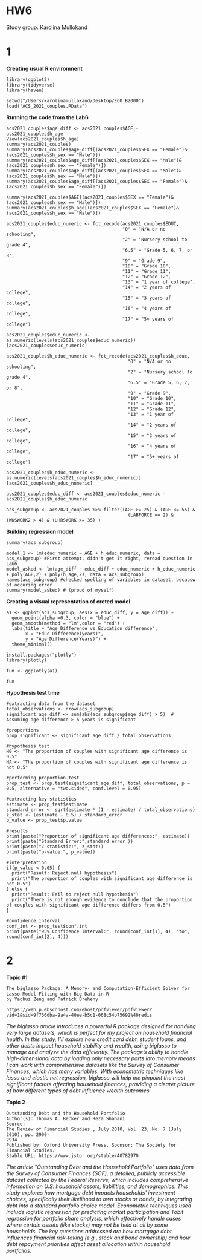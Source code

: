 # HW6
Study group: Karolina Mullokand

# 1

**Creating usual R environment**

```
library(ggplot2)
library(tidyverse)
library(haven)

setwd("/Users/karolinamullokand/Desktop/ECO_B2000")
load("ACS_2021_couples.RData")
```

**Running the code from the Lab6**

```
acs2021_couples$age_diff <- acs2021_couples$AGE - acs2021_couples$h_age
View(acs2021_couples$h_age)
summary(acs2021_couples)
summary(acs2021_couples$age_diff[(acs2021_couples$SEX == "Female")&(acs2021_couples$h_sex == "Male")])
summary(acs2021_couples$age_diff[(acs2021_couples$SEX == "Male")&(acs2021_couples$h_sex == "Female")])
summary(acs2021_couples$age_diff[(acs2021_couples$SEX == "Male")&(acs2021_couples$h_sex == "Male")])
summary(acs2021_couples$age_diff[(acs2021_couples$SEX == "Female")&(acs2021_couples$h_sex == "Female")])

summary(acs2021_couples$AGE[(acs2021_couples$SEX == "Female")&(acs2021_couples$h_sex == "Male")])
summary(acs2021_couples$h_age[(acs2021_couples$SEX == "Female")&(acs2021_couples$h_sex == "Male")])

acs2021_couples$educ_numeric <- fct_recode(acs2021_couples$EDUC,
                                           "0" = "N/A or no schooling",
                                           "2" = "Nursery school to grade 4",
                                           "6.5" = "Grade 5, 6, 7, or 8",
                                           "9" = "Grade 9",
                                           "10" = "Grade 10",
                                           "11" = "Grade 11",
                                           "12" = "Grade 12",
                                           "13" = "1 year of college",
                                           "14" = "2 years of college",
                                           "15" = "3 years of college",
                                           "16" = "4 years of college",
                                           "17" = "5+ years of college")

acs2021_couples$educ_numeric <- as.numeric(levels(acs2021_couples$educ_numeric))[acs2021_couples$educ_numeric]

acs2021_couples$h_educ_numeric <- fct_recode(acs2021_couples$h_educ,
                                             "0" = "N/A or no schooling",
                                             "2" = "Nursery school to grade 4",
                                             "6.5" = "Grade 5, 6, 7, or 8",
                                             "9" = "Grade 9",
                                             "10" = "Grade 10",
                                             "11" = "Grade 11",
                                             "12" = "Grade 12",
                                             "13" = "1 year of college",
                                             "14" = "2 years of college",
                                             "15" = "3 years of college",
                                             "16" = "4 years of college",
                                             "17" = "5+ years of college")

acs2021_couples$h_educ_numeric <- as.numeric(levels(acs2021_couples$h_educ_numeric))[acs2021_couples$h_educ_numeric]

acs2021_couples$educ_diff <- acs2021_couples$educ_numeric - acs2021_couples$h_educ_numeric

acs_subgroup <- acs2021_couples %>% filter((AGE >= 25) & (AGE <= 55) & 
                                             (LABFORCE == 2) & (WKSWORK2 > 4) & (UHRSWORK >= 35) )
```

**Building regression model**

```
summary(acs_subgroup)

model_1 <- lm(educ_numeric ~ AGE + h_educ_numeric, data = acs_subgroup) #First attempt, didn't get it right, reread question in Lab6
model_asked <- lm(age_diff ~ educ_diff + educ_numeric + h_educ_numeric + poly(AGE,2) + poly(h_age,2), data = acs_subgroup)
names(acs_subgroup) #checked spelling of variables in dataset, becausw of occuring error
summary(model_asked) # (proud of myself)
```

**Creating a visual representation of creted model**

```
a1 <- ggplot(acs_subgroup, aes(x = educ_diff, y = age_diff)) +
  geom_point(alpha =0.3, color = "blue") +
  geom_smooth(method = "lm",color = "red") +
  labs(title = "Age Difference vs Education difference",
       x = "Educ Difference(years)",
       y = "Age Difference(Years)") +
  theme_minimal()

install.packages("plotly")
library(plotly)

fun <- ggplotly(a1)

fun
```

**Hypothesis test time**

```
#extracting data from the dataset
total_observations <- nrow(acs_subgroup)
significant_age_diff <- sum(abs(acs_subgroup$age_diff) > 5)  # Assuming age difference > 5 years is significant

#proportions
prop_significant <- significant_age_diff / total_observations

#hypothesis test
H0 <- "The proportion of couples with significant age difference is 0.5"
HA <- "The proportion of couples with significant age difference is not 0.5"

#performing proportion test
prop_test <- prop.test(significant_age_diff, total_observations, p = 0.5, alternative = "two.sided", conf.level = 0.95)

#extracting key statistics
estimate <- prop_test$estimate
standard_error <- sqrt(estimate * (1 - estimate) / total_observations)
z_stat <- (estimate - 0.5) / standard_error
p_value <- prop_test$p.value

#results
print(paste("Proportion of significant age differences:", estimate))
print(paste("Standard Error:",standard_error ))
print(paste("Z-statistic:", z_stat))
print(paste("p-value:", p_value))

#interpretation
if(p_value < 0.05) {
  print("Result: Reject null hypothesis")
  print("The proportion of couples with significant age difference is not 0.5")
} else {
  print("Result: Fail to reject null hypothesis")
  print("There is not enough evidence to conclude that the proportion of couples with significant age difference differs from 0.5")
}

#confidence interval
conf_int <- prop_test$conf.int
print(paste("95% Confidence Interval:", round(conf_int[1], 4), "to", round(conf_int[2], 4)))
```
# 2
**Topic #1**

```
The biglasso Package: A Memory- and Computation-Efficient Solver for Lasso Model Fitting with Big Data in R
by Yaohui Zeng and Patrick Breheny

https://web.p.ebscohost.com/ehost/pdfviewer/pdfviewer?vid=1&sid=9f766dba-9a4a-40ee-b5c1-068c54b75692%40redis
```

*The *biglasso* article introduces a powerful R package designed for handling very large datasets, which is perfect for my project on household financial health. In this study, I’ll explore how credit card debt, student loans, and other debts impact household stability and wealth, using *biglasso* to manage and analyze the data efficiently. The package’s ability to handle high-dimensional data by loading only necessary parts into memory means I can work with comprehensive datasets like the Survey of Consumer Finances, which has many variables. With econometric techniques like lasso and elastic net regression, *biglasso* will help me pinpoint the most significant factors affecting household finances, providing a clearer picture of how different types of debt influence wealth outcomes.*

 **Topic 2**

 ```
Outstanding Debt and the Household Portfolio
Author(s): Thomas A. Becker and Reza Shabani
Source:
The Review of Financial Studies , July 2010, Vol. 23, No. 7 (July 2010), pp. 2900-
2934
Published by: Oxford University Press. Sponsor: The Society for Financial Studies.
Stable URL: https://www.jstor.org/stable/40782970
```

*The article *"Outstanding Debt and the Household Portfolio"* uses data from the Survey of Consumer Finances (SCF), a detailed, publicly accessible dataset collected by the Federal Reserve, which includes comprehensive information on U.S. household assets, liabilities, and demographics. This study explores how mortgage debt impacts households' investment choices, specifically their likelihood to own stocks or bonds, by integrating debt into a standard portfolio choice model. Econometric techniques used include logistic regression for predicting market participation and Tobit regression for portfolio share analysis, which effectively handle cases where certain assets (like stocks) may not be held at all by some households. The key questions addressed are how mortgage debt influences financial risk-taking (e.g., stock and bond ownership) and how debt repayment priorities affect asset allocation within household portfolios.*
